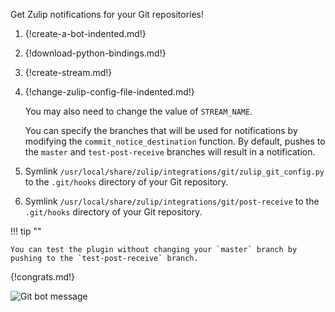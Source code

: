 Get Zulip notifications for your Git repositories!

1. {!create-a-bot-indented.md!}

1. {!download-python-bindings.md!}

1. {!create-stream.md!}

1. {!change-zulip-config-file-indented.md!}

    You may also need to change the value of `STREAM_NAME`.

    You can specify the branches that will be used for notifications by modifying
    the `commit_notice_destination` function. By default,
    pushes to the `master` and `test-post-receive` branches will result in a
    notification.

1. Symlink `/usr/local/share/zulip/integrations/git/zulip_git_config.py`
   to the `.git/hooks` directory of your Git repository.

1. Symlink `/usr/local/share/zulip/integrations/git/post-receive`
   to the `.git/hooks` directory of your Git repository.

!!! tip ""

    You can test the plugin without changing your `master` branch by
    pushing to the `test-post-receive` branch.

{!congrats.md!}

![Git bot message](/static/images/integrations/git/001.png)
